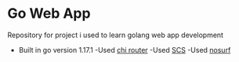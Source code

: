 # Go Web App

Repository for project i used to learn golang web app development

- Built in go version 1.17.1
-Used [chi router](https://github.com/go-chi/chi/v5)
-Used [SCS](https://github.com/alexedwards/scs/v2)
-Used [nosurf](https://github.com/justinas/nosurf)